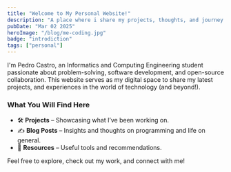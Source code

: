 ```yaml
---
title: "Welcome to My Personal Website!"
description: "A place where i share my projects, thoughts, and journey in software development."
pubDate: "Mar 02 2025"
heroImage: "/blog/me-coding.jpg"
badge: "introdiction"
tags: ["personal"]
---
```


I'm Pedro Castro, an Informatics and Computing Engineering student passionate about problem-solving, software development, and open-source collaboration. This website serves as my digital space to share my latest projects, and experiences in the world of technology (and beyond!).

### What You Will Find Here

- 🛠 **Projects** – Showcasing what I’ve been working on.
- ✍ **Blog Posts** – Insights and thoughts on programming and life on general.
- 🔗 **Resources** – Useful tools and recommendations.

Feel free to explore, check out my work, and connect with me!
